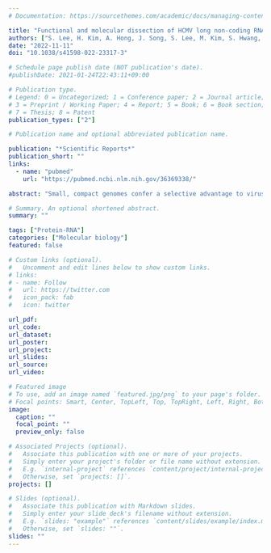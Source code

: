 ```yaml
---
# Documentation: https://sourcethemes.com/academic/docs/managing-content/

title: "Functional and molecular dissection of HCMV long non-coding RNAs"
authors: ["S. Lee, H. Kim, A. Hong, J. Song, S. Lee, M. Kim, S. Hwang, D. Jeong, J. Kim, A. Son, **Y. S. Lee**, V N. Kim, J. Kim, H. Chang\\#, K. Ahn\\#"]
date: "2022-11-11"
doi: "10.1038/s41598-022-23317-3"

# Schedule page publish date (NOT publication's date).
#publishDate: 2021-01-24T22:43:11+09:00

# Publication type.
# Legend: 0 = Uncategorized; 1 = Conference paper; 2 = Journal article;
# 3 = Preprint / Working Paper; 4 = Report; 5 = Book; 6 = Book section;
# 7 = Thesis; 8 = Patent
publication_types: ["2"]

# Publication name and optional abbreviated publication name.

publication: "*Scientific Reports*"
publication_short: ""
links:
  - name: "pubmed"
    url: "https://pubmed.ncbi.nlm.nih.gov/36369338/"

abstract: "Small, compact genomes confer a selective advantage to viruses, yet human cytomegalovirus (HCMV) expresses the long non-coding RNAs (lncRNAs); RNA1.2, RNA2.7, RNA4.9, and RNA5.0. Little is known about the function of these lncRNAs in the virus life cycle. Here, we dissected the functional and molecular landscape of HCMV lncRNAs. We found that HCMV lncRNAs occupy ~ 30% and 50-60% of total and poly(A)+viral transcriptome, respectively, throughout virus life cycle. RNA1.2, RNA2.7, and RNA4.9, the three abundantly expressed lncRNAs, appear to be essential in all infection states. Among these three lncRNAs, depletion of RNA2.7 and RNA4.9 results in the greatest defect in maintaining latent reservoir and promoting lytic replication, respectively. Moreover, we delineated the global post-transcriptional nature of HCMV lncRNAs by nanopore direct RNA sequencing and interactome analysis. We revealed that the lncRNAs are modified with N6-methyladenosine (m6A) and interact with m6A readers in all infection states. In-depth analysis demonstrated that m6A machineries stabilize HCMV lncRNAs, which could account for the overwhelming abundance of viral lncRNAs. Our study lays the groundwork for understanding the viral lncRNA-mediated regulation of host-virus interaction throughout the HCMV life cycle."

# Summary. An optional shortened abstract.
summary: ""

tags: ["Protein-RNA"]
categories: ["Molecular biology"]
featured: false

# Custom links (optional).
#   Uncomment and edit lines below to show custom links.
# links:
# - name: Follow
#   url: https://twitter.com
#   icon_pack: fab
#   icon: twitter

url_pdf:
url_code:
url_dataset:
url_poster:
url_project:
url_slides:
url_source:
url_video:

# Featured image
# To use, add an image named `featured.jpg/png` to your page's folder.
# Focal points: Smart, Center, TopLeft, Top, TopRight, Left, Right, BottomLeft, Bottom, BottomRight.
image:
  caption: ""
  focal_point: ""
  preview_only: false

# Associated Projects (optional).
#   Associate this publication with one or more of your projects.
#   Simply enter your project's folder or file name without extension.
#   E.g. `internal-project` references `content/project/internal-project/index.md`.
#   Otherwise, set `projects: []`.
projects: []

# Slides (optional).
#   Associate this publication with Markdown slides.
#   Simply enter your slide deck's filename without extension.
#   E.g. `slides: "example"` references `content/slides/example/index.md`.
#   Otherwise, set `slides: ""`.
slides: ""
---
```

